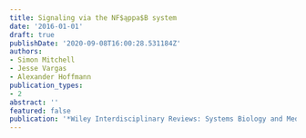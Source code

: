```yaml
---
title: Signaling via the NF$ąppa$B system
date: '2016-01-01'
draft: true
publishDate: '2020-09-08T16:00:28.531184Z'
authors:
- Simon Mitchell
- Jesse Vargas
- Alexander Hoffmann
publication_types:
- 2
abstract: ''
featured: false
publication: '*Wiley Interdisciplinary Reviews: Systems Biology and Medicine*'
---
```


